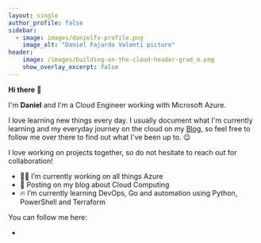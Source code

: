 ```yaml
---
layout: single
author_profile: false
sidebar:
  - image: images/danielfv-profile.png
    image_alt: "Daniel Fajardo Valenti picture"
header:
    image: /images/building-on-the-cloud-header-grad_m.png
    show_overlay_excerpt: false
---
```




**Hi there** 👋

<!--<img src="images/danielfv-profile.png" width="200px" />-->

I'm <strong>Daniel</strong> and I'm a Cloud Engineer working with Microsoft Azure.

I love learning new things every day. I usually document what I'm currently learning and my everyday journey on the cloud on my [Blog](https://blog.danielfv.com), so feel free to follow me over there to find out what I've been up to. 😉 

I love working on projects together, so do not hesitate to reach out for collaboration!

- 👨‍💻 I’m currently working on all things Azure 
- 📘 Posting on my blog about Cloud Computing
- 🔥 I’m currently learning DevOps, Go and automation using Python, PowerShell and Terraform

<!--
From time to time I work with:

<img src="https://img.icons8.com/material-outlined/50/4a90e2/github.png" title="Github" />
<img src="https://img.icons8.com/ios-glyphs/50/4a90e2/console.png" title="Bash scripting"/>
-->

You can follow me here:
<ul>
	      <li><a href="https://stackoverflow.com/users/4305517/daniel-fajardo-valenti"><i class="fa-brands fa-stack-overflow-square fa-2xl"></i></a> </li> 
</ul>
	